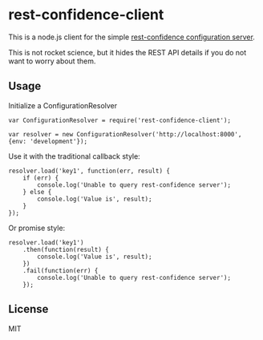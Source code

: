 rest-confidence-client
======================

This is a node.js client for the simple [rest-confidence configuration server](https://github.com/palmerabollo/rest-confidence).

This is not rocket science, but it hides the REST API details if you do not want to worry about them.

Usage
-----

Initialize a ConfigurationResolver

```
var ConfigurationResolver = require('rest-confidence-client');

var resolver = new ConfigurationResolver('http://localhost:8000', {env: 'development'});
```

Use it with the traditional callback style:

```
resolver.load('key1', function(err, result) {
    if (err) {
        console.log('Unable to query rest-confidence server');
    } else {
        console.log('Value is', result);
    }
});
```

Or promise style:

```
resolver.load('key1')
    .then(function(result) { 
        console.log('Value is', result);
    })
    .fail(function(err) {
        console.log('Unable to query rest-confidence server');
    });
```

License
-------

MIT
